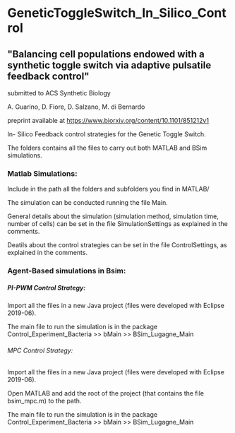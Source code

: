 # GeneticToggleSwitch_In_Silico_Control

## "Balancing cell populations endowed with a synthetic toggle switch via adaptive pulsatile feedback control"

submitted to ACS Synthetic Biology

A. Guarino, D. Fiore, D. Salzano, M. di Bernardo

preprint available at https://www.biorxiv.org/content/10.1101/851212v1

In- Silico Feedback control strategies for the Genetic Toggle Switch.

The folders contains all the files to carry out both MATLAB and BSim simulations.


### Matlab Simulations:

Include in the path all the folders and subfolders you find in MATLAB/

The simulation can be conducted running the file Main.

General details about the simulation (simulation method, simulation time, number of cells) can be set in the file SimulationSettings as 
explained in the comments.

Deatils about the control strategies can be set in the file ControlSettings, as explained in the comments.


### Agent-Based simulations in Bsim:

##### PI-PWM Control Strategy:

Import all the files in a new Java project (files were developed with Eclipse 2019-06).

The main file to run the simulation is in the package Control_Experiment_Bacteria >> bMain >> BSim_Lugagne_Main


###### MPC Control Strategy:

Import all the files in a new Java project (files were developed with Eclipse 2019-06).

Open MATLAB and add the root of the project (that contains the file bsim_mpc.m) to the path.

The main file to run the simulation is in the package Control_Experiment_Bacteria >> bMain >> BSim_Lugagne_Main
